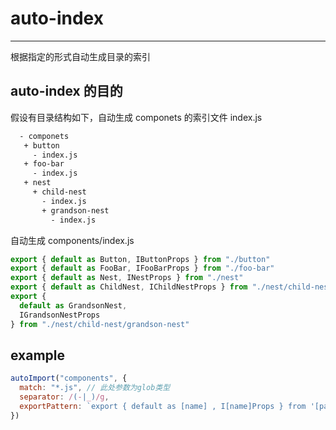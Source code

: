 # auto-index

---

根据指定的形式自动生成目录的索引

## auto-index 的目的

假设有目录结构如下，自动生成 componets 的索引文件 index.js

```bash
  - componets
   + button
     - index.js
   + foo-bar
     - index.js
   + nest
     + child-nest
       - index.js
       + grandson-nest
         - index.js
```

自动生成 components/index.js

```js
export { default as Button, IButtonProps } from "./button"
export { default as FooBar, IFooBarProps } from "./foo-bar"
export { default as Nest, INestProps } from "./nest"
export { default as ChildNest, IChildNestProps } from "./nest/child-nest"
export {
  default as GrandsonNest,
  IGrandsonNestProps
} from "./nest/child-nest/grandson-nest"
```

## example

```js
autoImport("components", {
  match: "*.js", // 此处参数为glob类型
  separator: /(-|_)/g,
  exportPattern: `export { default as [name] , I[name]Props } from '[path]'`
})
```
